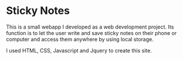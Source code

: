 # Sticky Notes
This is a small webapp I developed as a web development project. Its function is to let the user write and save sticky notes on their phone or computer and access them anywhere by using local storage.

I used HTML, CSS,  Javascript and Jquery to create this site. 

